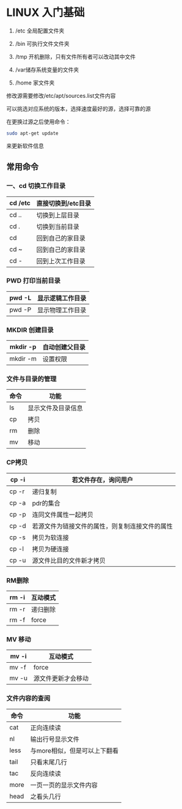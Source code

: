 # LINUX 入门基础

1. /etc 全局配置文件夹 

2. /bin 可执行文件文件夹

3. /tmp 开机删除，只有文件所有者可以改动其中文件

4. /var储存系统变量的文件夹

5. /home 家文件夹

修改源需要修改/etc/apt/sources.list文件内容 

可以挑选对应系统的版本，选择速度最好的源，选择可靠的源

在更换过源之后使用命令：

```bash
sudo apt-get update
```

来更新软件信息

## 常用命令

### 一、cd 切换工作目录

| cd /etc | 直接切换到/etc目录 |
| ------- | ------------------ |
| cd ..   | 切换到上层目录     |
| cd .    | 切换到当前目录     |
| cd      | 回到自己的家目录   |
| cd ~    | 回到自己的家目录   |
| cd -    | 回到上次工作目录   |

### PWD 打印当前目录

| pwd -L | 显示逻辑工作目录 |
| ------ | ---------------- |
| pwd -P | 显示物理工作目录 |

### MKDIR 创建目录

| mkdir -p | 自动创建父目录 |
| -------- | -------------- |
| mkdir -m | 设置权限       |

### 文件与目录的管理

| 命令 | 功能               |
| ---- | ------------------ |
| ls   | 显示文件及目录信息 |
| cp   | 拷贝               |
| rm   | 删除               |
| mv   | 移动               |

### CP拷贝

| cp -i | 若文件存在，询问用户                           |
| ----- | ---------------------------------------------- |
| cp -r | 递归复制                                       |
| cp -a | pdr的集合                                      |
| cp -p | 连同文件属性一起拷贝                           |
| cp -d | 若源文件为链接文件的属性，则复制连接文件的属性 |
| cp -s | 拷贝为软连接                                   |
| cp -l | 拷贝为硬连接                                   |
| cp -u | 源文件比目的文件新才拷贝                       |

### RM删除

| rm -i | 互动模式 |
| ----- | -------- |
| rm -r | 递归删除 |
| rm -f | force    |

### MV 移动

| mv -i | 互动模式           |
| ----- | ------------------ |
| mv -f | force              |
| mv -u | 源文件更新才会移动 |

### 文件内容的查阅

| 命令 | 功能                         |
| ---- | ---------------------------- |
| cat  | 正向连续读                   |
| nl   | 输出行号显示文件             |
| less | 与more相似，但是可以上下翻看 |
| tail | 只看末尾几行                 |
| tac  | 反向连续读                   |
| more | 一页一页的显示文件内容       |
| head | 之看头几行                   |



